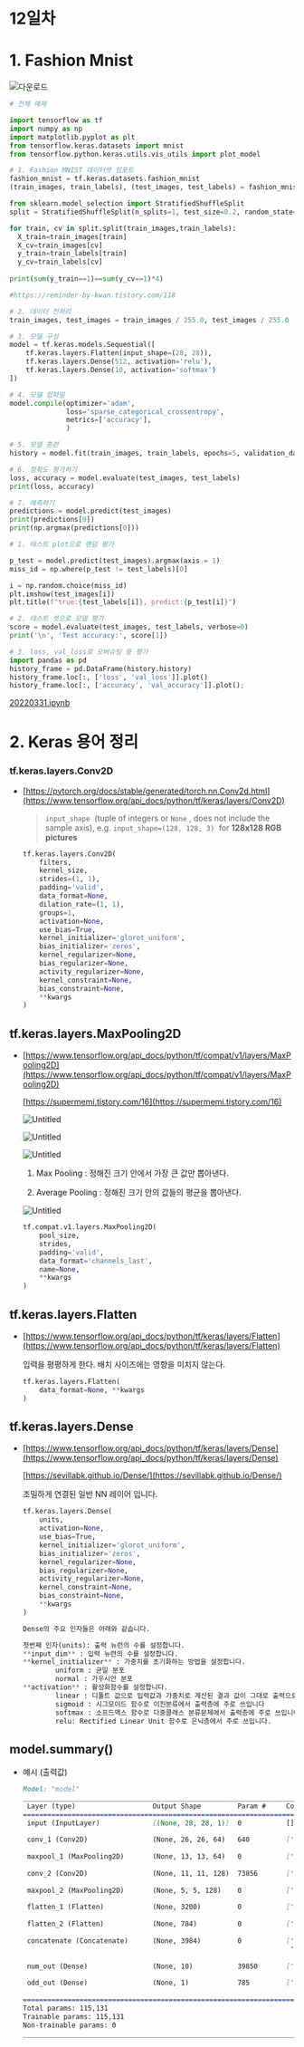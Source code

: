 # 12일차

# 1. Fashion Mnist

![다운로드](./20220401/다운로드.png)

```python
# 전체 예제

import tensorflow as tf 
import numpy as np
import matplotlib.pyplot as plt
from tensorflow.keras.datasets import mnist
from tensorflow.python.keras.utils.vis_utils import plot_model

# 1. Fashion MNIST 데이터셋 임포트
fashion_mnist = tf.keras.datasets.fashion_mnist
(train_images, train_labels), (test_images, test_labels) = fashion_mnist.load_data()

from sklearn.model_selection import StratifiedShuffleSplit    
split = StratifiedShuffleSplit(n_splits=1, test_size=0.2, random_state=1004)

for train, cv in split.split(train_images,train_labels):
  X_train=train_images[train]
  X_cv=train_images[cv]
  y_train=train_labels[train]
  y_cv=train_labels[cv]
  
print(sum(y_train==1)==sum(y_cv==1)*4)

#https://reminder-by-kwan.tistory.com/118

# 2. 데이터 전처리
train_images, test_images = train_images / 255.0, test_images / 255.0

# 3. 모델 구성
model = tf.keras.models.Sequential([
    tf.keras.layers.Flatten(input_shape=(28, 28)),
    tf.keras.layers.Dense(512, activation='relu'),
    tf.keras.layers.Dense(10, activation='softmax')
])

# 4. 모델 컴파일
model.compile(optimizer='adam',
              loss='sparse_categorical_crossentropy',
              metrics=['accuracy'],
              )

# 5. 모델 훈련
history = model.fit(train_images, train_labels, epochs=5, validation_data=(X_cv, y_cv))

# 6. 정확도 평가하기
loss, accuracy = model.evaluate(test_images, test_labels)
print(loss, accuracy)

# 7. 예측하기
predictions = model.predict(test_images)
print(predictions[0]) 
print(np.argmax(predictions[0]))
```

```python
# 1. 테스트 plot으로 랜덤 평가

p_test = model.predict(test_images).argmax(axis = 1)
miss_id = np.where(p_test != test_labels)[0]

i = np.random.choice(miss_id)
plt.imshow(test_images[i])
plt.title(f"true:{test_labels[i]}, predict:{p_test[i]}")

# 2. 테스트 셋으로 모델 평가
score = model.evaluate(test_images, test_labels, verbose=0)
print('\n', 'Test accuracy:', score[1])

# 3. loss, val_loss로 오버슈팅 등 평가
import pandas as pd
history_frame = pd.DataFrame(history.history)
history_frame.loc[:, ['loss', 'val_loss']].plot()
history_frame.loc[:, ['accuracy', 'val_accuracy']].plot();
```

[20220331.ipynb](https://colab.research.google.com/drive/1M81ye0Ob2kbk64vYN_6ZENXxvDGfyHNj)

# 2. Keras 용어 정리

### tf.keras.layers.Conv2D

- [https://pytorch.org/docs/stable/generated/torch.nn.Conv2d.html](https://www.tensorflow.org/api_docs/python/tf/keras/layers/Conv2D)
    
    > `input_shape`
     (tuple of integers or `None`
    , does not include the sample axis), e.g. `input_shape=(128, 128, 3)`
     for **128x128 RGB pictures**
    > 
    
    ```python
    tf.keras.layers.Conv2D(
        filters,
        kernel_size,
        strides=(1, 1),
        padding='valid',
        data_format=None,
        dilation_rate=(1, 1),
        groups=1,
        activation=None,
        use_bias=True,
        kernel_initializer='glorot_uniform',
        bias_initializer='zeros',
        kernel_regularizer=None,
        bias_regularizer=None,
        activity_regularizer=None,
        kernel_constraint=None,
        bias_constraint=None,
        **kwargs
    )
    ```
    

## tf.keras.layers.MaxPooling2D

- [https://www.tensorflow.org/api_docs/python/tf/compat/v1/layers/MaxPooling2D](https://www.tensorflow.org/api_docs/python/tf/compat/v1/layers/MaxPooling2D)
    
    [https://supermemi.tistory.com/16](https://supermemi.tistory.com/16)
    
    ![Untitled](12%E1%84%8B%E1%85%B5%E1%86%AF%E1%84%8E%E1%85%A1%20db304/Untitled.png)
    
    ![Untitled](12%E1%84%8B%E1%85%B5%E1%86%AF%E1%84%8E%E1%85%A1%20db304/Untitled%201.png)
    
    ![Untitled](12%E1%84%8B%E1%85%B5%E1%86%AF%E1%84%8E%E1%85%A1%20db304/Untitled%202.png)
    
    1. Max Pooling : 정해진 크기 안에서 가장 큰 값만 뽑아낸다.
    
    2. Average Pooling : 정해진 크기 안의 값들의 평균을 뽑아낸다.
    
    ![Untitled](12%E1%84%8B%E1%85%B5%E1%86%AF%E1%84%8E%E1%85%A1%20db304/Untitled%203.png)
    
    ```python
    tf.compat.v1.layers.MaxPooling2D(
        pool_size,
        strides,
        padding='valid',
        data_format='channels_last',
        name=None,
        **kwargs
    )
    ```
    

## tf.keras.layers.Flatten

- [https://www.tensorflow.org/api_docs/python/tf/keras/layers/Flatten](https://www.tensorflow.org/api_docs/python/tf/keras/layers/Flatten)
    
    입력을 평평하게 한다. 배치 사이즈에는 영향을 미치지 않는다.
    
    ```python
    tf.keras.layers.Flatten(
        data_format=None, **kwargs
    )
    ```
    

## tf.keras.layers.Dense

- [https://www.tensorflow.org/api_docs/python/tf/keras/layers/Dense](https://www.tensorflow.org/api_docs/python/tf/keras/layers/Dense)
    
    [https://sevillabk.github.io/Dense/](https://sevillabk.github.io/Dense/)
    
    조밀하게 연결된 일반 NN 레이어 입니다.
    
    ```python
    tf.keras.layers.Dense(
        units,
        activation=None,
        use_bias=True,
        kernel_initializer='glorot_uniform',
        bias_initializer='zeros',
        kernel_regularizer=None,
        bias_regularizer=None,
        activity_regularizer=None,
        kernel_constraint=None,
        bias_constraint=None,
        **kwargs
    )
    ```
    
    ```python
    Dense의 주요 인자들은 아래와 같습니다.
    
    첫번째 인자(units): 출력 뉴런의 수를 설정합니다.
    **input_dim** : 입력 뉴련의 수를 설정합니다.
    **kernel_initializer** : 가중치를 초기화하는 방법을 설정합니다.
    		uniform : 균일 분포
    		normal : 가우시안 분포
    **activation** : 활성화함수를 설정합니다.
    		linear : 디폴트 값으로 입력값과 가중치로 계산된 결과 값이 그대로 출력으로 나옵니다
    		sigmoid : 시그모이드 함수로 이진분류에서 출력층에 주로 쓰입니다
    		softmax : 소프드맥스 함수로 다중클래스 분류문제에서 출력층에 주로 쓰입니다.
    		relu: Rectified Linear Unit 함수로 은닉층에서 주로 쓰입니다.
    ```
    

## model.summary()

- 예시 (출력값)
    
    ```markdown
    Model: "model"
    __________________________________________________________________________________________________
     Layer (type)                   Output Shape         Param #     Connected to                     
    ==================================================================================================
     input (InputLayer)             [(None, 28, 28, 1)]  0           []                               
                                                                                                      
     conv_1 (Conv2D)                (None, 26, 26, 64)   640         ['input[0][0]']                  
                                                                                                      
     maxpool_1 (MaxPooling2D)       (None, 13, 13, 64)   0           ['conv_1[0][0]']                 
                                                                                                      
     conv_2 (Conv2D)                (None, 11, 11, 128)  73856       ['maxpool_1[0][0]']              
                                                                                                      
     maxpool_2 (MaxPooling2D)       (None, 5, 5, 128)    0           ['conv_2[0][0]']                 
                                                                                                      
     flatten_1 (Flatten)            (None, 3200)         0           ['maxpool_2[0][0]']              
                                                                                                      
     flatten_2 (Flatten)            (None, 784)          0           ['input[0][0]']                  
                                                                                                      
     concatenate (Concatenate)      (None, 3984)         0           ['flatten_1[0][0]',              
                                                                      'flatten_2[0][0]']              
                                                                                                      
     num_out (Dense)                (None, 10)           39850       ['concatenate[0][0]']            
                                                                                                      
     odd_out (Dense)                (None, 1)            785         ['flatten_2[0][0]']              
                                                                                                      
    ==================================================================================================
    Total params: 115,131
    Trainable params: 115,131
    Non-trainable params: 0
    __________________________________________________________________________________________________
    ```
